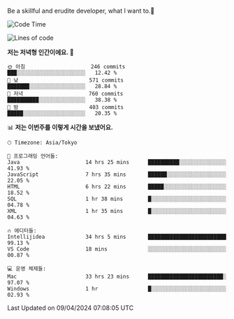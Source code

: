 Be a skillful and erudite developer, what I want to.👶

<!--START_SECTION:waka-->
![Code Time](http://img.shields.io/badge/Code%20Time-678%20hrs%2058%20mins-blue)

![Lines of code](https://img.shields.io/badge/%EC%A0%80%EB%8A%94%20%EC%97%AC%ED%83%9C%EA%B9%8C%EC%A7%80%20-1.2%20million%20%EC%A4%84%EC%9D%98%20%EC%BD%94%EB%93%9C%EB%A5%BC%20%EC%9E%91%EC%84%B1%ED%96%88%EC%96%B4%EC%9A%94.-blue)

**저는 저녁형 인간이에요. 🦉** 

```text
🌞 아침                     246 commits         ███░░░░░░░░░░░░░░░░░░░░░░   12.42 % 
🌆 낮　                     571 commits         ███████░░░░░░░░░░░░░░░░░░   28.84 % 
🌃 저녁                     760 commits         ██████████░░░░░░░░░░░░░░░   38.38 % 
🌙 밤　                     403 commits         █████░░░░░░░░░░░░░░░░░░░░   20.35 % 
```


📊 **저는 이번주를 이렇게 시간을 보냈어요.** 

```text
🕑︎ Timezone: Asia/Tokyo

💬 프로그래밍 언어들: 
Java                     14 hrs 25 mins      ██████████░░░░░░░░░░░░░░░   41.93 % 
JavaScript               7 hrs 35 mins       ██████░░░░░░░░░░░░░░░░░░░   22.05 % 
HTML                     6 hrs 22 mins       █████░░░░░░░░░░░░░░░░░░░░   18.52 % 
SQL                      1 hr 38 mins        █░░░░░░░░░░░░░░░░░░░░░░░░   04.78 % 
XML                      1 hr 35 mins        █░░░░░░░░░░░░░░░░░░░░░░░░   04.63 % 

🔥 에디터들: 
Intellijidea             34 hrs 5 mins       █████████████████████████   99.13 % 
VS Code                  18 mins             ░░░░░░░░░░░░░░░░░░░░░░░░░   00.87 % 

💻 운영 체제들: 
Mac                      33 hrs 23 mins      ████████████████████████░   97.07 % 
Windows                  1 hr                █░░░░░░░░░░░░░░░░░░░░░░░░   02.93 % 
```


 Last Updated on 09/04/2024 07:08:05 UTC
<!--END_SECTION:waka-->
